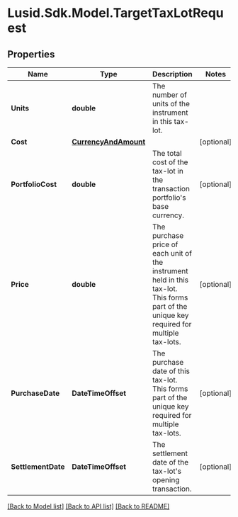 # Lusid.Sdk.Model.TargetTaxLotRequest
## Properties

Name | Type | Description | Notes
------------ | ------------- | ------------- | -------------
**Units** | **double** | The number of units of the instrument in this tax-lot. | 
**Cost** | [**CurrencyAndAmount**](CurrencyAndAmount.md) |  | [optional] 
**PortfolioCost** | **double** | The total cost of the tax-lot in the transaction portfolio&#39;s base currency. | [optional] 
**Price** | **double** | The purchase price of each unit of the instrument held in this tax-lot. This forms part of the unique key required for multiple tax-lots. | [optional] 
**PurchaseDate** | **DateTimeOffset** | The purchase date of this tax-lot. This forms part of the unique key required for multiple tax-lots. | [optional] 
**SettlementDate** | **DateTimeOffset** | The settlement date of the tax-lot&#39;s opening transaction. | [optional] 

[[Back to Model list]](../README.md#documentation-for-models) [[Back to API list]](../README.md#documentation-for-api-endpoints) [[Back to README]](../README.md)


